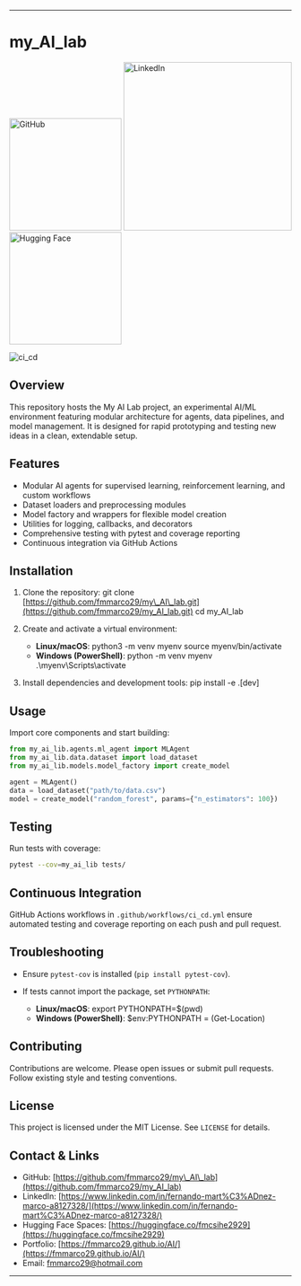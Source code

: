 
---

# my\_AI\_lab

[<img src="https://img.shields.io/badge/GitHub-my_AI_lab-181717?logo=github&logoColor=white" alt="GitHub" width="200"/>](https://github.com/fmmarco29)
[<img src="https://img.shields.io/badge/LinkedIn-Fernando%20Mart%C3%ADnez%20Marco-0A66C2?logo=linkedin&logoColor=blue" alt="LinkedIn" width="300"/>](https://www.linkedin.com/in/fernando-mart%C3%ADnez-marco-a8127328/)
[<img src="https://img.shields.io/badge/HuggingFace-Spaces-FCC624?logo=huggingface&logoColor=black" alt="Hugging Face" width="200"/>](https://huggingface.co/fmcsihe2929)



![ci_cd](https://github.com/fmmarco29/my_AI_lab/actions/workflows/ci_cd.yml/badge.svg)


## Overview

This repository hosts the My AI Lab project, an experimental AI/ML environment featuring modular architecture for agents, data pipelines, and model management. It is designed for rapid prototyping and testing new ideas in a clean, extendable setup.

## Features

* Modular AI agents for supervised learning, reinforcement learning, and custom workflows
* Dataset loaders and preprocessing modules
* Model factory and wrappers for flexible model creation
* Utilities for logging, callbacks, and decorators
* Comprehensive testing with pytest and coverage reporting
* Continuous integration via GitHub Actions

## Installation

1. Clone the repository:
   git clone [https://github.com/fmmarco29/my\_AI\_lab.git](https://github.com/fmmarco29/my_AI_lab.git)
   cd my\_AI\_lab
2. Create and activate a virtual environment:

   * **Linux/macOS**:
     python3 -m venv myenv
     source myenv/bin/activate
   * **Windows (PowerShell)**:
     python -m venv myenv
     .\myenv\Scripts\activate
3. Install dependencies and development tools:
   pip install -e .\[dev]

## Usage

Import core components and start building:

```python
from my_ai_lib.agents.ml_agent import MLAgent
from my_ai_lib.data.dataset import load_dataset
from my_ai_lib.models.model_factory import create_model

agent = MLAgent()
data = load_dataset("path/to/data.csv")
model = create_model("random_forest", params={"n_estimators": 100})
```

## Testing

Run tests with coverage:

```bash
pytest --cov=my_ai_lib tests/
```

## Continuous Integration

GitHub Actions workflows in `.github/workflows/ci_cd.yml` ensure automated testing and coverage reporting on each push and pull request.

## Troubleshooting

* Ensure `pytest-cov` is installed (`pip install pytest-cov`).
* If tests cannot import the package, set `PYTHONPATH`:

  * **Linux/macOS**:
    export PYTHONPATH=\$(pwd)
  * **Windows (PowerShell)**:
    \$env\:PYTHONPATH = (Get-Location)

## Contributing

Contributions are welcome. Please open issues or submit pull requests. Follow existing style and testing conventions.

## License

This project is licensed under the MIT License. See `LICENSE` for details.

## Contact & Links

* GitHub: [https://github.com/fmmarco29/my\_AI\_lab](https://github.com/fmmarco29/my_AI_lab)
* LinkedIn: [https://www.linkedin.com/in/fernando-mart%C3%ADnez-marco-a8127328/](https://www.linkedin.com/in/fernando-mart%C3%ADnez-marco-a8127328/)
* Hugging Face Spaces: [https://huggingface.co/fmcsihe2929](https://huggingface.co/fmcsihe2929)
* Portfolio: [https://fmmarco29.github.io/AI/](https://fmmarco29.github.io/AI/)
* Email: [fmmarco29@hotmail.com](mailto:fmmarco29@hotmail.com)

---


